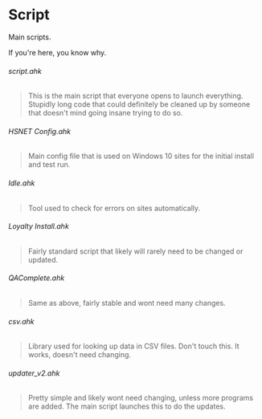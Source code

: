 # Script

Main scripts.

If you're here, you know why.


###### script.ahk
> This is the main script that everyone opens to launch everything. 
> Stupidly long code that could definitely be cleaned up by someone that doesn't mind going insane trying to do so.

###### HSNET Config.ahk
> Main config file that is used on Windows 10 sites for the initial install and test run.

###### Idle.ahk
> Tool used to check for errors on sites automatically.

###### Loyalty Install.ahk
> Fairly standard script that likely will rarely need to be changed or updated. 

###### QAComplete.ahk
> Same as above, fairly stable and wont need many changes.

###### csv.ahk
> Library used for looking up data in CSV files. Don't touch this. It works, doesn't need changing.

###### updater_v2.ahk
> Pretty simple and likely wont need changing, unless more programs are added. 
> The main script launches this to do the updates.